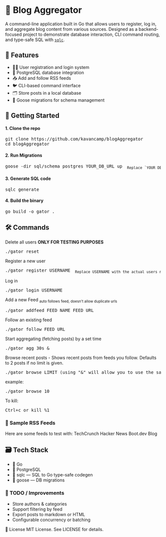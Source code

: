 # 📰 Blog Aggregator

A command-line application built in Go that allows users to register, log in, and aggregate blog content from various sources. Designed as a backend-focused project to demonstrate database interaction, CLI command routing, and type-safe SQL with [`sqlc`](https://github.com/sqlc-dev/sqlc).

## 📌 Features

- 🧑‍💻 User registration and login system
- 💾 PostgreSQL database integration
- 📥 Add and follow RSS feeds
- 🐦 CLI-based command interface
- 🗂 Store posts in a local database
- 🔁 Goose migrations for schema management

## 🚀 Getting Started

#### 1. Clone the repo

<pre>
git clone https://github.com/kavancamp/blogAggregator
cd blogAggregator
</pre>

#### 2. Run Migrations
<pre>goose -dir sql/schema postgres YOUR_DB_URL up <sub> Replace `YOUR_DB_URL` with your actual PostgreSQL connection string. </sub> </pre>

#### 3. Generate SQL code
<pre>sqlc generate </pre>

#### 4. Build the binary
<pre>go build -o gator .</pre>

## 🛠 Commands
Delete all users **ONLY FOR TESTING PURPOSES**
<pre>./gator reset</pre>
Register a new user
<pre>./gator register USERNAME <sub> Replace USERNAME with the actual users name</sub> </pre>
Log in 
<pre>./gator login USERNAME</pre>
Add a new Feed <sub> auto follows feed, doesn't allow duplicate urls</sub> 
<pre>./gator addfeed FEED_NAME FEED_URL </pre>
Follow an existing feed
<pre>./gator follow FEED_URL </pre>
Start aggregating (fetching posts) by a set time 
<pre>./gator agg 30s &</pre>
Browse recent posts - Shows recent posts from feeds you follow. Defaults to 2 posts if no limit is given.
<pre>./gator browse LIMIT (using "&" will allow you to use the same terminal, if ommitted browsing will need to be done in a different terminal while agg is running</pre>
example: 
<pre>./gator browse 10</pre>
To kill:
<pre>
Ctrl+c or kill %1
</pre>
### 🧪 Sample RSS Feeds
Here are some feeds to test with:
TechCrunch
Hacker News
Boot.dev Blog

## 🗃 Tech Stack
- 🐹 Go
- 🐘 PostgreSQL
- 🔧 sqlc — SQL to Go type-safe codegen
- 🧱 goose — DB migrations


### 🧼 TODO / Improvements
- Store authors & categories
- Support filtering by feed
- Export posts to markdown or HTML
- Configurable concurrency or batching

 📄 License
MIT License. See LICENSE for details.
